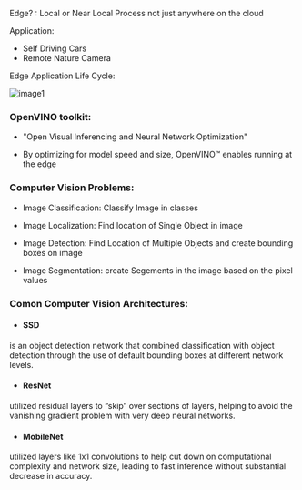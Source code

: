Edge? : Local or Near Local Process not just anywhere on the cloud

Application:
* Self Driving Cars
* Remote Nature Camera

Edge Application Life Cycle:

![image1](https://github.com/bhadreshpsavani/MachineLearningOnEdge/blob/master/images/edgeApplicationLifeCycle.png)

### OpenVINO toolkit:

- "Open Visual Inferencing and Neural Network Optimization"

-  By optimizing for model speed and size, OpenVINO™ enables running at the edge

### Computer Vision Problems:
* Image Classification: Classify Image in classes

* Image Localization: Find location of Single Object in image

* Image Detection: Find Location of Multiple Objects and create bounding boxes on image

* Image Segmentation: create Segements in the image based on the pixel values 


### Comon Computer Vision Architectures:

* #### SSD #### 
is an object detection network that combined classification with object detection through the use of default bounding boxes at different network levels. 

* #### ResNet #### 
utilized residual layers to “skip” over sections of layers, helping to avoid the vanishing gradient problem with very deep neural networks. 

* #### MobileNet #### 
utilized layers like 1x1 convolutions to help cut down on computational complexity and network size, leading to fast inference without substantial decrease in accuracy.
